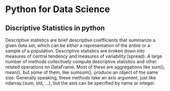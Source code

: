 # Python for Data Science
## Discriptive Statistics in python
Descriptive statistics are brief descriptive coefficients that summarize a given data set, which can be either a representation of the entire or a sample of a population. Descriptive statistics are broken down into measures of central tendency and measures of variability (spread).
A large number of methods collectively compute descriptive statistics and other related operations on DataFrame. Most of these are aggregations like sum(), mean(), but some of them, like sumsum(), produce an object of the same size. Generally speaking, these methods take an axis argument, just like ndarray.{sum, std, ...}, but the axis can be specified by name or integer.
